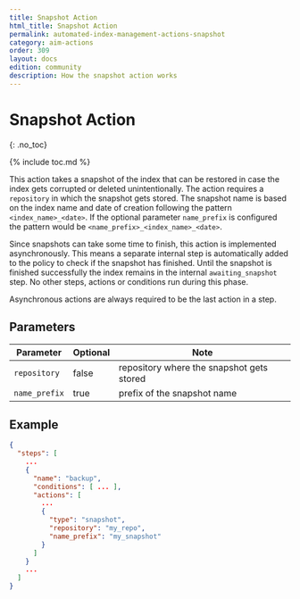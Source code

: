 ```yaml
---
title: Snapshot Action
html_title: Snapshot Action
permalink: automated-index-management-actions-snapshot
category: aim-actions
order: 309
layout: docs
edition: community
description: How the snapshot action works
---
```

<!--- Copyright 2023 floragunn GmbH -->

# Snapshot Action
{: .no_toc}

{% include toc.md %}

This action takes a snapshot of the index that can be restored in case the index gets corrupted or deleted unintentionally.
The action requires a `repository` in which the snapshot gets stored.
The snapshot name is based on the index name and date of creation following the pattern `<index_name>_<date>`.
If the optional parameter `name_prefix` is configured the pattern would be `<name_prefix>_<index_name>_<date>`.

Since snapshots can take some time to finish, this action is implemented asynchronously.
This means a separate internal step is automatically added to the policy to check if the snapshot has finished.
Until the snapshot is finished successfully the index remains in the internal `awaiting_snapshot` step.
No other steps, actions or conditions run during this phase.

Asynchronous actions are always required to be the last action in a step.

## Parameters

| Parameter     | Optional | Note                                      |
|---------------|----------|-------------------------------------------|
| `repository`  | false    | repository where the snapshot gets stored |
| `name_prefix` | true     | prefix of the snapshot name               |

## Example

```json
{
  "steps": [
    ...
    {
      "name": "backup",
      "conditions": [ ... ],
      "actions": [
        ...
        {
          "type": "snapshot",
          "repository": "my_repo",
          "name_prefix": "my_snapshot"
        }
      ]
    }
    ...
  ]
}
```
